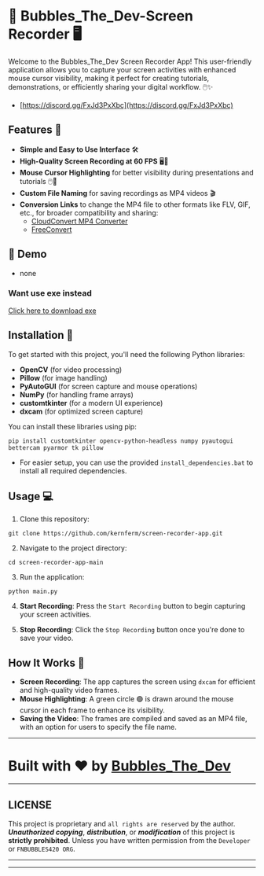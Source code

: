 # 🎥 Bubbles_The_Dev-Screen Recorder 🖥️

Welcome to the Bubbles_The_Dev Screen Recorder App! This user-friendly application allows you to capture your screen activities with enhanced mouse cursor visibility, making it perfect for creating tutorials, demonstrations, or efficiently sharing your digital workflow. 🖱️✨

- [https://discord.gg/FxJd3PxXbc](https://discord.gg/FxJd3PxXbc)

## Features 🚀

- **Simple and Easy to Use Interface** 🛠️
- **High-Quality Screen Recording at 60 FPS** 🖥️💨
- **Mouse Cursor Highlighting** for better visibility during presentations and tutorials 🖱️👀
- **Custom File Naming** for saving recordings as MP4 videos 🎬
- **Conversion Links** to change the MP4 file to other formats like FLV, GIF, etc., for broader compatibility and sharing:
  - [CloudConvert MP4 Converter](https://cloudconvert.com/mp4-converter)
  - [FreeConvert](https://www.freeconvert.com/)

## 🚀 Demo

- none

### Want use exe instead
[Click here to download exe](https://github.com/KernFerm/screen-recorder-app/releases/tag/bubbles-the-dev-screen-recorder-exe)

## Installation 🔧

To get started with this project, you'll need the following Python libraries:

- **OpenCV** (for video processing)
- **Pillow** (for image handling)
- **PyAutoGUI** (for screen capture and mouse operations)
- **NumPy** (for handling frame arrays)
- **customtkinter** (for a modern UI experience)
- **dxcam** (for optimized screen capture)

You can install these libraries using pip:

```
pip install customtkinter opencv-python-headless numpy pyautogui bettercam pyarmor tk pillow
```


- For easier setup, you can use the provided `install_dependencies.bat` to install all required dependencies.

## Usage 💻

1. Clone this repository:

```
git clone https://github.com/kernferm/screen-recorder-app.git
```

2. Navigate to the project directory:

```
cd screen-recorder-app-main
```

3. Run the application:

```
python main.py
```

4. **Start Recording**: Press the `Start Recording` button to begin capturing your screen activities.

5. **Stop Recording**: Click the `Stop Recording` button once you're done to save your video.

## How It Works 🧐

- **Screen Recording**: The app captures the screen using `dxcam` for efficient and high-quality video frames.
- **Mouse Highlighting**: A green circle 🟢 is drawn around the mouse cursor in each frame to enhance its visibility.
- **Saving the Video**: The frames are compiled and saved as an MP4 file, with an option for users to specify the file name.

---

# Built with ❤️ by [Bubbles_The_Dev](https://github.com/kernferm)

---

## LICENSE

This project is proprietary and `all rights are reserved` by the author. 
***Unauthorized copying***, ***distribution***, or ***modification*** of this project is **strictly prohibited**. 
Unless you have written permission from the `Developer` or `FNBUBBLES420 ORG`.

---
---
